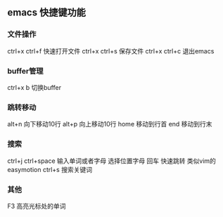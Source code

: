 ## emacs 快捷键功能


### 文件操作
ctrl+x ctrl+f  快速打开文件
ctrl+x ctrl+s  保存文件
ctrl+x ctrl+c  退出emacs

### buffer管理
ctrl+x b  切换buffer

### 跳转移动
alt+n 向下移动10行
alt+p 向上移动10行
home   移动到行首
end    移动到行末


### 搜索
ctrl+j ctrl+space  输入单词或者字母 选择位置字母 回车 快速跳转 类似vim的easymotion
ctrl+s 搜索关键词




### 其他
F3  高亮光标处的单词







